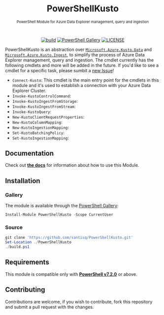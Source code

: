 <h1 align="center">PowerShellKusto</h1>

<div align="center">
<sub>

PowerShell Module for Azure Data Explorer management, query and ingestion

</sub>
<br/>

[![build][build_badge]][build_ref]
[![PowerShell Gallery][gallery_badge]][gallery_ref]
[![LICENSE][license_badge]][license_ref]

</div>

PowerShellKusto is an abstraction over [`Microsoft.Azure.Kusto.Data`][kustodata] and [`Microsoft.Azure.Kusto.Ingest`][kustoingest], to simplify the process of Azure Data Explorer management, query and ingestion. The cmdlet currently has the following cmdlets and more will be added in the future. If you'd like to see a cmdlet for a specific task, please sumbit a [new Issue][newissue]!

- `Connect-Kusto`: This cmdlet is the main entry point for the cmdlets in this module and it's used to establish a connection with your Azure Data Explorer Cluster.
- `Invoke-KustoControlCommand`: 
- `Invoke-KustoIngestFromStorage`: 
- `Invoke-KustoIngestFromStream`: 
- `Invoke-KustoQuery`: 
- `New-KustoClientRequestProperties`: 
- `New-KustoColumnMapping`: 
- `New-KustoIngestionMapping`: 
- `Set-KustoBatchingPolicy`: 
- `Set-KustoIngestionMapping`: 

## Documentation

Check out [__the docs__](./docs/en-US/Use-Object.md) for information about how to use this Module.

## Installation

### Gallery

The module is available through the [PowerShell Gallery][gallery_ref]:

```powershell
Install-Module PowerShellKusto -Scope CurrentUser
```

### Source

```powershell
git clone 'https://github.com/santisq/PowerShellKusto.git'
Set-Location ./PowerShellKusto
./build.ps1
```

## Requirements

This module is compatible only with [__PowerShell v7.2.0__][psgithub] or above.

## Contributing

Contributions are welcome, if you wish to contribute, fork this repository and submit a pull request with the changes.

[build_badge]: https://github.com/santisq/PowerShellKusto/actions/workflows/ci.yml/badge.svg
[build_ref]: https://github.com/santisq/PowerShellKusto/actions/workflows/ci.yml
[gallery_badge]: https://img.shields.io/powershellgallery/dt/PowerShellKusto?color=%23008FC7
[gallery_ref]: https://www.powershellgallery.com/packages/PowerShellKusto
[license_badge]: https://img.shields.io/github/license/santisq/PowerShellKusto
[license_ref]: https://github.com/santisq/PowerShellKusto/blob/main/LICENSE
[psgithub]: https://github.com/PowerShell/PowerShell
[kustodata]: https://www.nuget.org/packages/Microsoft.Azure.Kusto.Data/
[kustoingest]: https://www.nuget.org/packages/Microsoft.Azure.Kusto.Ingest/
[newissue]: https://github.com/santisq/PowerShellKusto/issues/new/choose

